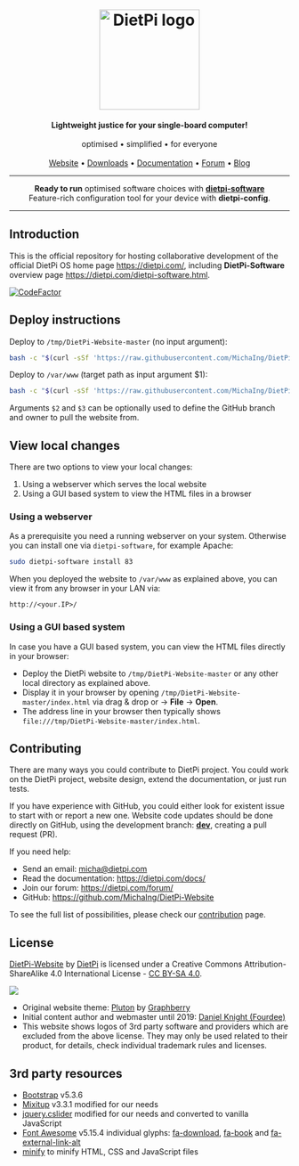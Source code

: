<h1 align="center"><img src="https://raw.githubusercontent.com/MichaIng/DietPi-Website/master/images/dietpi-logo_180x180.png" alt="DietPi logo" width="180" height="180" loading="lazy"></h1>
<p align="center">
	<b>Lightweight justice for your single-board computer!</b>
	<br><br>
	optimised • simplified • for everyone
	<br><br>
	<a href="https://dietpi.com/" target="_blank" rel="noopener">Website</a> • <a href="https://dietpi.com/#download" target="_blank" rel="noopener">Downloads</a> • <a href="https://dietpi.com/docs/" target="_blank" rel="noopener">Documentation</a> • <a href="https://dietpi.com/forum/" target="_blank" rel="noopener">Forum</a> • <a href="https://dietpi.com/blog/" target="_blank" rel="noopener">Blog</a>
</p>
<hr>
<p align="center">
	<strong>Ready to run</strong> optimised software choices with <a href="https://dietpi.com/dietpi-software.html" target="_blank" rel="noopener"><strong>dietpi-software</strong></a>
	<br>Feature-rich configuration tool for your device with <strong>dietpi-config</strong>.
</p>
<hr>

## Introduction

This is the official repository for hosting collaborative development of the official DietPi OS home page <https://dietpi.com/>, including **DietPi-Software** overview page <https://dietpi.com/dietpi-software.html>.

[![CodeFactor](https://www.codefactor.io/repository/github/michaing/dietpi-website/badge)](https://www.codefactor.io/repository/github/michaing/dietpi-website)

## Deploy instructions

Deploy to `/tmp/DietPi-Website-master` (no input argument):

```sh
bash -c "$(curl -sSf 'https://raw.githubusercontent.com/MichaIng/DietPi-Website/master/deploy.bash')"
```

Deploy to `/var/www` (target path as input argument $1):

```sh
bash -c "$(curl -sSf 'https://raw.githubusercontent.com/MichaIng/DietPi-Website/master/deploy.bash')" bash /var/www
```

Arguments `$2` and `$3` can be optionally used to define the GitHub branch and owner to pull the website from.

## View local changes

There are two options to view your local changes:

1. Using a webserver which serves the local website
2. Using a GUI based system to view the HTML files in a browser

### Using a webserver

As a prerequisite you need a running webserver on your system. Otherwise you can install one via `dietpi-software`, for example Apache:

```sh
sudo dietpi-software install 83
```

When you deployed the website to `/var/www` as explained above, you can view it from any browser in your LAN via:

```
http://<your.IP>/
```

### Using a GUI based system

In case you have a GUI based system, you can view the HTML files directly in your browser:

- Deploy the DietPi website to `/tmp/DietPi-Website-master` or any other local directory as explained above.
- Display it in your browser by opening `/tmp/DietPi-Website-master/index.html` via drag & drop or -> **File** -> **Open**.
- The address line in your browser then typically shows `file:///tmp/DietPi-Website-master/index.html`.

## Contributing

There are many ways you could contribute to DietPi project. You could work on the DietPi project, website design, extend the documentation, or just run tests.

If you have experience with GitHub, you could either look for existent issue to start with or report a new one. Website code updates should be done directly on GitHub, using the development branch: **[dev](https://github.com/MichaIng/DietPi-Website/tree/dev)**, creating a pull request (PR).

If you need help:

- Send an email: <micha@dietpi.com>
- Read the documentation: <https://dietpi.com/docs/>
- Join our forum: <https://dietpi.com/forum/>
- GitHub: <https://github.com/MichaIng/DietPi-Website>

To see the full list of possibilities, please check our [contribution](https://dietpi.com/contribute.html) page.

## License

<a rel="cc:attributionURL" property="dct:title" href="https://dietpi.com/" target="_blank" rel="noopener">DietPi-Website</a> by <a rel="cc:attributionURL dct:creator" property="cc:attributionName" href="https://dietpi.com/" target="_blank" rel="noopener">DietPi</a> is licensed under a Creative Commons Attribution-ShareAlike 4.0 International License - <a rel="license" href="https://creativecommons.org/licenses/by-sa/4.0/" target="_blank" rel="noopener">CC BY-SA 4.0</a>.

<a rel="license" href="https://creativecommons.org/licenses/by-sa/4.0/" target="_blank" rel="noopener"><img src="https://i.creativecommons.org/l/by-sa/4.0/88x31.png"></a>

- Original website theme: [Pluton](https://www.graphberry.com/item/pluton-single-page-bootstrap-html-template) by [Graphberry](https://www.graphberry.com/)
- Initial content author and webmaster until 2019: [Daniel Knight (Fourdee)](https://github.com/Fourdee)
- This website shows logos of 3rd party software and providers which are excluded from the above license. They may only be used related to their product, for details, check individual trademark rules and licenses.

## 3rd party resources

- [Bootstrap](https://github.com/twbs/bootstrap) v5.3.6
- [Mixitup](https://github.com/patrickkunka/mixitup) v3.3.1 modified for our needs
- [jquery.cslider](https://github.com/Le-Stagiaire/jquery.cslider) modified for our needs and converted to vanilla JavaScript
- [Font Awesome](https://github.com/FortAwesome/Font-Awesome) v5.15.4 individual glyphs: [fa-download](https://github.com/FortAwesome/Font-Awesome/blob/5.x/svgs/solid/download.svg), [fa-book](https://github.com/FortAwesome/Font-Awesome/blob/5.x/svgs/solid/book.svg) and [fa-external-link-alt](https://github.com/FortAwesome/Font-Awesome/blob/5.x/svgs/solid/external-link-alt.svg)
- [minify](https://github.com/tdewolff/minify) to minify HTML, CSS and JavaScript files
